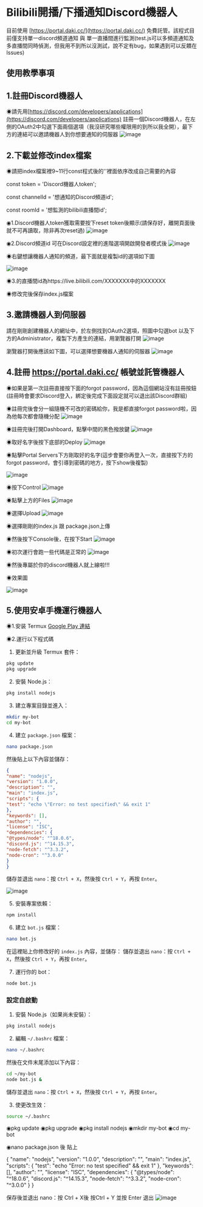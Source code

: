 # Bilibili開播/下播通知Discord機器人
目前使用 [https://portal.daki.cc/](https://portal.daki.cc/) 免費託管。該程式目前僅支持單一discord頻道通知 與 單一直播間進行監測(test.js可以多頻道通知及多直播間同時偵測，但我用不到所以沒測試，說不定有bug，如果遇到可以反饋在Issues)

## 使用教學事項

## 1.註冊Discord機器人
◉請先用[https://discord.com/developers/applications](https://discord.com/developers/applications)  註冊一個Discord機器人，在左側的OAuth2中勾選下面兩個選項（我沒研究哪些權限用的到所以我全開），最下方的連結可以邀請機器人到你想要通知的伺服器
![image](https://github.com/user-attachments/assets/265e74af-725f-46db-bf90-a1cb2342bb79)



## 2.下載並修改index檔案
◉請把index檔案裡9~11行const程式後的''裡面依序改成自己需要的內容

const token = 'Discord機器人token';

const channelId = '想通知的Discord頻道id';

const roomId = '想監測的bilibili直播間id'; 


◉1.Discord機器人token獲取需要按下reset token後顯示(請保存好，離開頁面後就不可再讀取，除非再次reset過)
![image](https://github.com/user-attachments/assets/33c92d70-7d41-43a1-a609-eddc676a5538)

◉2.Discord頻道id 可在Discord設定裡的進階選項開啟開發者模式後
![image](https://github.com/user-attachments/assets/a79ee7e9-13ce-413b-bb6e-d8ea88b43703)

◉右鍵想讓機器人通知的頻道，最下面就是複製id的選項如下圖

![image](https://github.com/user-attachments/assets/10347246-6098-418b-a7b5-652d06993a78)

◉3.的直播間id為https://live.bilibili.com/XXXXXXX中的XXXXXXX

◉修改完後保存index.js檔案

## 3.邀請機器人到伺服器
請在剛剛創建機器人的網址中，於左側找到OAuth2選項，照圖中勾選bot 以及下方的Administrator，複製下方產生的連結，用瀏覽器打開
![image](https://github.com/user-attachments/assets/b999dd5d-1705-4c88-b8f1-cca3c6e9b176)

瀏覽器打開後應該如下圖，可以選擇想要機器人通知的伺服器
![image](https://github.com/user-attachments/assets/e54a1f00-fef9-43f4-b338-46750992e58a)

## 4.註冊 https://portal.daki.cc/ 帳號並託管機器人

◉如果是第一次註冊直接按下面的forgot password，因為這個網站沒有註冊按鈕
(註冊時會要求Discord登入，綁定後完成下面設定就可以退出該Discord群組)

◉註冊完後會分一組隨機不可改的密碼給你，我是都直接forgot password啦，因為他每次都會隨機分配
![image](https://github.com/user-attachments/assets/8d2337a8-878f-48fb-be06-9d1b9f4eb8db)

◉註冊完後打開Dashboard，點擊中間的黑色撥放鍵
![image](https://github.com/user-attachments/assets/3cbfe0e5-90d6-4d64-aa6a-0257648daff0)

◉取好名字後按下底部的Deploy
![image](https://github.com/user-attachments/assets/7153236c-0d96-420e-8517-8363ad3bf277)

◉點擊Portal Servers下方剛取好的名字(這步會要你再登入一次，直接按下方的forgot password，會引導到密碼的地方，按下show後複製)

![image](https://github.com/user-attachments/assets/62d7f314-200d-4eff-a7af-ea9076efad0a)

◉按下Control
![image](https://github.com/user-attachments/assets/da0dc96d-2306-4ada-9ae5-7800f45a26ed)

◉點擊上方的Files
![image](https://github.com/user-attachments/assets/6e8485b8-ce7e-455a-ae97-841d8125b16d)

◉選擇Upload
![image](https://github.com/user-attachments/assets/900cc8e9-5516-4b10-9fec-18176c2f0e57)

◉選擇剛剛的index.js 跟 package.json上傳

◉然後按下Console後，在按下Start
![image](https://github.com/user-attachments/assets/326c84ee-8439-4dca-8f91-36589b98cae6)

◉初次運行會跑一些代碼是正常的
![image](https://github.com/user-attachments/assets/0e81296b-eb98-4392-819e-83a78ee4e875)

◉然後專屬於你的discord機器人就上線啦!!!

◉效果圖

![image](https://github.com/user-attachments/assets/8c3a4521-ff0f-4b04-b294-731d5305cd3d)

## 5.使用安卓手機運行機器人

◉1.安装 Termux [Google Play 連結](https://play.google.com/store/apps/details?id=com.termux&hl=zh_TW)

◉2.運行以下程式碼
1. 更新並升級 Termux 套件：
 ```sh
 pkg update
 pkg upgrade
 ```

2. 安裝 Node.js：
 ```sh
 pkg install nodejs
 ```

3. 建立專案目錄並進入：
 ```sh
 mkdir my-bot
 cd my-bot
 ```

4. 建立 `package.json` 檔案：
 ```sh
 nano package.json
 ```
 然後貼上以下內容並儲存：

 ```json
 {
 "name": "nodejs",
 "version": "1.0.0",
 "description": "",
 "main": "index.js",
 "scripts": {
 "test": "echo \"Error: no test specified\" && exit 1"
 },
 "keywords": [],
 "author": "",
 "license": "ISC",
 "dependencies": {
 "@types/node": "^18.0.6",
 "discord.js": "^14.15.3",
 "node-fetch": "^3.3.2",
 "node-cron": "^3.0.0"
 }
 }
 ```

 儲存並退出 `nano`：按 `Ctrl + X`，然後按 `Ctrl + Y`，再按 `Enter`。
 
![image](https://github.com/user-attachments/assets/c38bec4a-0c31-45ba-8063-18d1e531b08c)

5. 安裝專案依賴：
 ```sh
 npm install
 ```

6. 建立 `bot.js` 檔案：
 ```sh
 nano bot.js
 ```
 在這裡貼上你修改好的 `index.js` 內容，並儲存：
 儲存並退出 `nano`：按 `Ctrl + X`，然後按 `Ctrl + Y`，再按 `Enter`。

7. 運行你的 bot：
 ```sh
 node bot.js
 ```

### 設定自啟動

1. 安裝 Node.js（如果尚未安裝）：
 ```sh
 pkg install nodejs
 ```

2. 編輯 `~/.bashrc` 檔案：
 ```sh
 nano ~/.bashrc
 ```
 然後在文件末尾添加以下內容：

 ```sh
 cd ~/my-bot
 node bot.js &
 ```

 儲存並退出 `nano`：按 `Ctrl + X`，然後按 `Ctrl + Y`，再按 `Enter`。

3. 使更改生效：
 ```sh
 source ~/.bashrc
 ```
◉pkg update
◉pkg upgrade
◉pkg install nodejs
◉mkdir my-bot
◉cd my-bot

◉nano package.json
後 貼上

{
  "name": "nodejs",
  "version": "1.0.0",
  "description": "",
  "main": "index.js",
  "scripts": {
    "test": "echo \"Error: no test specified\" && exit 1"
  },
  "keywords": [],
  "author": "",
  "license": "ISC",
  "dependencies": {
    "@types/node": "^18.0.6",
    "discord.js": "^14.15.3",
    "node-fetch": "^3.3.2",
    "node-cron": "^3.0.0"
  }
}

保存後並退出 nano：按 Ctrl + X後 按Ctrl + Y 並按 Enter 退出
![image](https://github.com/user-attachments/assets/c38bec4a-0c31-45ba-8063-18d1e531b08c)
